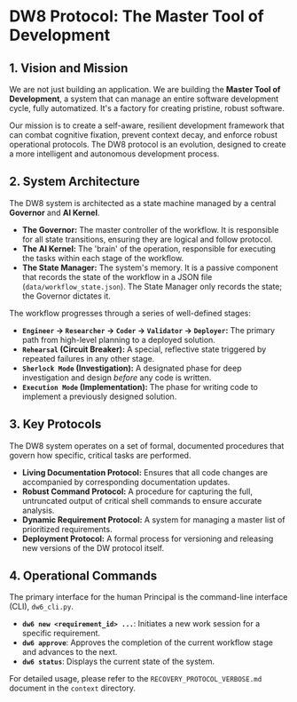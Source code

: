 # DW8 Protocol: The Master Tool of Development

## 1. Vision and Mission

We are not just building an application. We are building the **Master Tool of Development**, a system that can manage an entire software development cycle, fully automatized. It's a factory for creating pristine, robust software.

Our mission is to create a self-aware, resilient development framework that can combat cognitive fixation, prevent context decay, and enforce robust operational protocols. The DW8 protocol is an evolution, designed to create a more intelligent and autonomous development process.

## 2. System Architecture

The DW8 system is architected as a state machine managed by a central **Governor** and **AI Kernel**.

- **The Governor:** The master controller of the workflow. It is responsible for all state transitions, ensuring they are logical and follow protocol.
- **The AI Kernel:** The 'brain' of the operation, responsible for executing the tasks within each stage of the workflow.
- **The State Manager:** The system's memory. It is a passive component that records the state of the workflow in a JSON file (`data/workflow_state.json`). The State Manager only records the state; the Governor dictates it.

The workflow progresses through a series of well-defined stages:

- **`Engineer` -> `Researcher` -> `Coder` -> `Validator` -> `Deployer`:** The primary path from high-level planning to a deployed solution.
- **`Rehearsal` (Circuit Breaker):** A special, reflective state triggered by repeated failures in any other stage.
- **`Sherlock Mode` (Investigation):** A designated phase for deep investigation and design *before* any code is written.
- **`Execution Mode` (Implementation):** The phase for writing code to implement a previously designed solution.

## 3. Key Protocols

The DW8 system operates on a set of formal, documented procedures that govern how specific, critical tasks are performed.

- **Living Documentation Protocol:** Ensures that all code changes are accompanied by corresponding documentation updates.
- **Robust Command Protocol:** A procedure for capturing the full, untruncated output of critical shell commands to ensure accurate analysis.
- **Dynamic Requirement Protocol:** A system for managing a master list of prioritized requirements.
- **Deployment Protocol:** A formal process for versioning and releasing new versions of the DW protocol itself.

## 4. Operational Commands

The primary interface for the human Principal is the command-line interface (CLI), `dw6_cli.py`.

- **`dw6 new <requirement_id> ...`**: Initiates a new work session for a specific requirement.
- **`dw6 approve`**: Approves the completion of the current workflow stage and advances to the next.
- **`dw6 status`**: Displays the current state of the system.

For detailed usage, please refer to the `RECOVERY_PROTOCOL_VERBOSE.md` document in the `context` directory.
